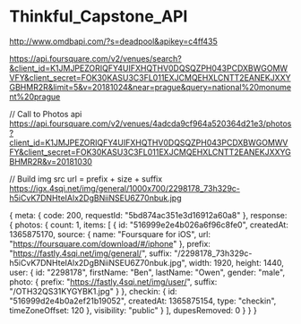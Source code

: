 # Thinkful_Capstone_API

http://www.omdbapi.com/?s=deadpool&apikey=c4ff435

https://api.foursquare.com/v2/venues/search?&client_id=K1JMJPEZORIQFY4UIFXHQTHV0DQSQZPH043PCDXBWGOMWVFY&client_secret=FOK30KASU3C3FL011EXJCMQEHXLCNTT2EANEKJXXYGBHMR2R&limit=5&v=20181024&near=prague&query=national%20monument%20prague


// Call to Photos api
https://api.foursquare.com/v2/venues/4adcda9cf964a520364d21e3/photos?client_id=K1JMJPEZORIQFY4UIFXHQTHV0DQSQZPH043PCDXBWGOMWVFY&client_secret=FOK30KASU3C3FL011EXJCMQEHXLCNTT2EANEKJXXYGBHMR2R&v=20181030

// Build img src url = prefix + size + suffix
https://igx.4sqi.net/img/general/1000x700/2298178_73h329c-h5iCvK7DNHteIAlx2DgBNiiNSEU6Z70nbuk.jpg

{
meta: {
code: 200,
requestId: "5bd874ac351e3d16912a60a8"
},
response: {
photos: {
count: 1,
items: [
{
id: "516999e2e4b026a6f96c8fe0",
createdAt: 1365875170,
source: {
name: "Foursquare for iOS",
url: "https://foursquare.com/download/#/iphone"
},
prefix: "https://fastly.4sqi.net/img/general/",
suffix: "/2298178_73h329c-h5iCvK7DNHteIAlx2DgBNiiNSEU6Z70nbuk.jpg",
width: 1920,
height: 1440,
user: {
id: "2298178",
firstName: "Ben",
lastName: "Owen",
gender: "male",
photo: {
prefix: "https://fastly.4sqi.net/img/user/",
suffix: "/OTH32QS31KYGYBK1.jpg"
}
},
checkin: {
id: "516999d2e4b0a2ef21b19052",
createdAt: 1365875154,
type: "checkin",
timeZoneOffset: 120
},
visibility: "public"
}
],
dupesRemoved: 0
}
}
}
